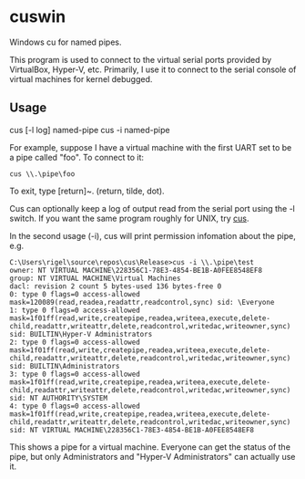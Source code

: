 # cuswin
Windows cu for named pipes.

This program is used to connect to the virtual serial ports provided by VirtualBox, Hyper-V, etc.
Primarily, I use it to connect to the serial console of virtual machines for kernel debugged.

## Usage

cus [-l log] named-pipe
cus -i named-pipe

For example, suppose I have a virtual machine with the first UART set to be a pipe called "foo".
To connect to it:

```
cus \\.\pipe\foo
```

To exit, type [return]~. (return, tilde, dot).

Cus can optionally keep a log of output read from the serial port using the -l switch. If you want the same program
roughly for UNIX, try [cus](https://github.com/wrigjl/cus).

In the second usage (-i), cus will print permission infomation about the pipe, e.g.

```
C:\Users\rigel\source\repos\cus\Release>cus -i \\.\pipe\test
owner: NT VIRTUAL MACHINE\228356C1-78E3-4854-BE1B-A0FEE8548EF8
group: NT VIRTUAL MACHINE\Virtual Machines
dacl: revision 2 count 5 bytes-used 136 bytes-free 0
0: type 0 flags=0 access-allowed mask=120089(read,readea,readattr,readcontrol,sync) sid: \Everyone
1: type 0 flags=0 access-allowed mask=1f01ff(read,write,createpipe,readea,writeea,execute,delete-child,readattr,writeattr,delete,readcontrol,writedac,writeowner,sync) sid: BUILTIN\Hyper-V Administrators
2: type 0 flags=0 access-allowed mask=1f01ff(read,write,createpipe,readea,writeea,execute,delete-child,readattr,writeattr,delete,readcontrol,writedac,writeowner,sync) sid: BUILTIN\Administrators
3: type 0 flags=0 access-allowed mask=1f01ff(read,write,createpipe,readea,writeea,execute,delete-child,readattr,writeattr,delete,readcontrol,writedac,writeowner,sync) sid: NT AUTHORITY\SYSTEM
4: type 0 flags=0 access-allowed mask=1f01ff(read,write,createpipe,readea,writeea,execute,delete-child,readattr,writeattr,delete,readcontrol,writedac,writeowner,sync) sid: NT VIRTUAL MACHINE\228356C1-78E3-4854-BE1B-A0FEE8548EF8
```

This shows a pipe for a virtual machine. Everyone can get the status of the pipe, but only Administrators and "Hyper-V Administrators" can actually use it.
